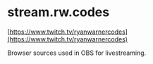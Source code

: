 # stream.rw.codes

[https://www.twitch.tv/ryanwarnercodes](https://www.twitch.tv/ryanwarnercodes)

Browser sources used in OBS for livestreaming.